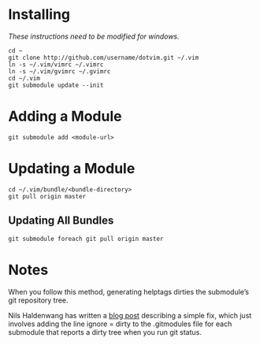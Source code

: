 # Installing
_These instructions need to be modified for windows._

```
cd ~
git clone http://github.com/username/dotvim.git ~/.vim
ln -s ~/.vim/vimrc ~/.vimrc
ln -s ~/.vim/gvimrc ~/.gvimrc
cd ~/.vim
git submodule update --init
```

# Adding a Module
```
git submodule add <module-url>
```

# Updating a Module
```
cd ~/.vim/bundle/<bundle-directory>
git pull origin master
```

## Updating All Bundles
```
git submodule foreach git pull origin master
```

# Notes
When you follow this method, generating helptags dirties the submodule’s git repository tree.  

Nils Haldenwang has written a [blog post](http://www.nils-haldenwang.de/frameworks-and-tools/git/how-to-ignore-changes-in-git-submodules) describing a simple fix, which just involves adding the line ignore = dirty to the .gitmodules file for each submodule that reports a dirty tree when you run git status.
